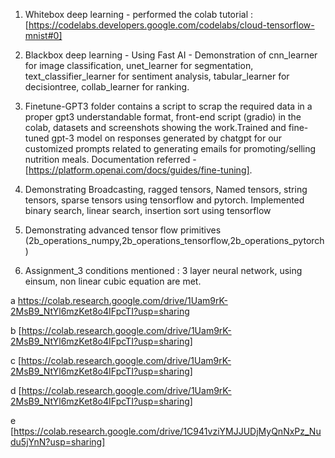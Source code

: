 1. Whitebox deep learning - performed the colab tutorial : [https://codelabs.developers.google.com/codelabs/cloud-tensorflow-mnist#0]

2. Blackbox deep learning - Using Fast AI - Demonstration of cnn_learner for image classification, unet_learner for segmentation, text_classifier_learner for sentiment analysis, tabular_learner for decisiontree, collab_learner for ranking.

3. Finetune-GPT3 folder contains a script to scrap the required data in a proper gpt3 understandable format, front-end script (gradio) in the colab, datasets and screenshots showing the work.Trained and fine-tuned gpt-3 model on responses generated by chatgpt for our customized prompts related to generating emails for promoting/selling nutrition meals.  Documentation referred - [https://platform.openai.com/docs/guides/fine-tuning].

4. Demonstrating Broadcasting, ragged tensors, Named tensors, string tensors, sparse tensors using tensorflow and pytorch. Implemented binary search, linear search, insertion sort using tensorflow
5. Demonstrating advanced tensor flow primitives (2b_operations_numpy,2b_operations_tensorflow,2b_operations_pytorch)
6. Assignment_3 
conditions mentioned : 3 layer neural network, using einsum, non linear cubic equation are met. 

 a https://colab.research.google.com/drive/1Uam9rK-2MsB9_NtYl6mzKet8o4IFpcTI?usp=sharing 
 
 b [https://colab.research.google.com/drive/1Uam9rK-2MsB9_NtYl6mzKet8o4IFpcTI?usp=sharing] 
 
 c [https://colab.research.google.com/drive/1Uam9rK-2MsB9_NtYl6mzKet8o4IFpcTI?usp=sharing] 
 
 d [https://colab.research.google.com/drive/1Uam9rK-2MsB9_NtYl6mzKet8o4IFpcTI?usp=sharing] 
 
 e [https://colab.research.google.com/drive/1C941vziYMJJUDjMyQnNxPz_Nudu5jYnN?usp=sharing]

